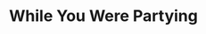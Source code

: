 ---
layout: design
permalink: /while_you_were_partying/
title: "While You Were Partying"
created: "2021"
medium: "Theater"
root: "/assets/02_design/while_you_were_partying/"

description: >
  <i>When you were partying I studied The Blade
  When you were having premarital sex
  I mastered THE BLOCKCHAIN
  While you wasted your days at the gym in pursuit of vanity
  I cultivated Inner Strength
  And now that the world is on fire and the barbarians are at the gate you have the audacity to come to me for help?</i>
  <br><br>
  This is a comedy show.

artists:
  - person: Peter Mills Weiss
  - person: Julia Mounsey

role:
 - Video Designer

showings:
  - text: Soho Rep ~ 2021
    url: https://sohorep.org/shows/while-you-were-partyin/
  - text: Norderzon ~ 2024
    url: https://www.noorderzon.nl/en/programme/peter-and-julia

press:
  - text: NYTimes (Critic's Pick)
    url: https://www.nytimes.com/2021/11/10/theater/while-you-were-partying-review.html
  - text: Vulture
    url: https://www.vulture.com/2021/11/theater-review-while-you-were-partying-soho-rep.html

documentation:
  - "01.jpg"
  - "02.jpg"
  - "03.jpg"
  - "04.jpg"
  - "05.jpg"
---